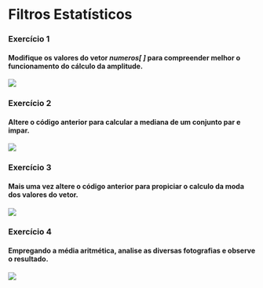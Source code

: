 # Filtros Estatísticos
### Exercício 1
#### Modifique os valores do vetor <i>numeros[ ]</i> para compreender melhor o funcionamento do cálculo da amplitude.
<img src="Exercicio_1/Exercicio_1.png">

### Exercício 2
#### Altere o código anterior para calcular a mediana de um conjunto par e impar.
<img src="Exercicio_2/Exercicio_2.png">

### Exercício 3
#### Mais uma vez altere o código anterior para propiciar o calculo da moda dos valores do vetor.
<img src="Exercicio_3/Exercicio_3.png">

### Exercício 4 
#### Empregando a média aritmética, analise as diversas fotografias e observe o resultado.
<img src="Exercicio_4/Exercicio_4.png">

